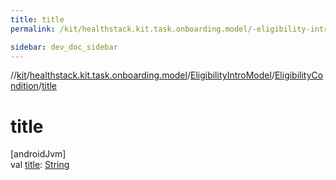 ```yaml
---
title: title
permalink: /kit/healthstack.kit.task.onboarding.model/-eligibility-intro-model/-eligibility-condition/title.html

sidebar: dev_doc_sidebar
---
```

//[kit](../../../../kit.html)/[healthstack.kit.task.onboarding.model](../../index.html)/[EligibilityIntroModel](../index.html)/[EligibilityCondition](index.html)/[title](title.html)



# title



[androidJvm]\
val [title](title.html): [String](https://kotlinlang.org/api/latest/jvm/stdlib/kotlin/-string/index.html)




